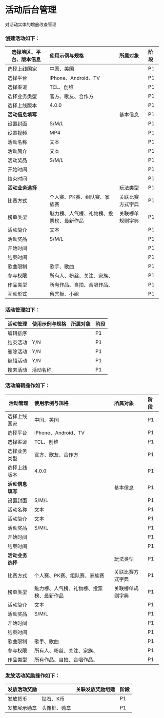 # 活动后台管理

对活动实体的增删改查管理
### 创建活动如下：
| **选择地区、平台、版本信息** |  使用示例与规格| 所属对象 | 阶段 |
| --- | :--- | :--- | :--- |
| 选择上线国家 | 中国、美国 |    | P1 |
| 选择平台 | iPhone、Android、TV   |    | P1 |
| 选择渠道 | TCL、创维 |    | P1 |
| 选择业务类型 | 官方、歌友、合作方 |    | P1 |
| 选择上线版本 | 4.0.0 |    | P1 |
| **活动信息填写** |  |  基本信息  | P1 |
| 设置封面 |S/M/L  |   | P1 |
| 设置视频 |MP4  |   | P1 |
| 活动名称 |文本  |   | P1 |
| 活动简介 |文本  |   | P1 |
| 活动奖品 |S/M/L  |   | P1 |
| 开始时间 |    |   | P1 |
| 结束时间 |    |   | P1 |
| **活动业务选择** |  |  玩法类型  | P1 |
| 比赛方式 | 个人赛、PK赛、组队赛、家族赛  |  关联比赛方式字典 | P1 |
| 榜单类型 |魅力榜、人气榜、礼物榜、投票榜、最新作品  | 关联榜单规则字典  | P1 |
| 活动简介 |文本  |   | P1 |
| 活动奖品 |S/M/L  |   | P1 |
| 开始时间 |    |   | P1 |
| 结束时间 |    |   | P1 |
| 歌曲限制 | 歌手、歌曲 |  | P1 |
| 参与权限 | 所有人、粉丝、关注、家族、 |  | P1 |
| 作品类型 | 所有作品、自拍、合唱作品、 |  | P1 |
| 互动形式 | 留言板、小组  |   | P1 |


### 活动管理如下：

| **活动管理** |  使用示例与规格| 所属对象 | 阶段 |
| --- | :--- | :--- | :--- |
| 编辑排序 |  |    | P1 |
| 结束活动 |Y/N  |   | P1 |
| 删除活动 |Y/N  |    | P1 |
| 编辑活动 |Y/N  |    | P1 |
| 搜索活动 |活动名称 |    | P1 |

### 活动编辑操作如下：

| **活动管理** |  使用示例与规格| 所属对象 | 阶段 |
| --- | :--- | :--- | :--- |
| 选择上线国家 | 中国、美国 |    | P1 |
| 选择平台 | iPhone、Android、TV   |    | P1 |
| 选择渠道 | TCL、创维 |    | P1 |
| 选择业务类型 | 官方、歌友、合作方 |    | P1 |
| 选择上线版本 | 4.0.0 |    | P1 |
| **活动信息填写** |  |  基本信息  | P1 |
| 设置封面 |S/M/L  |   | P1 |
| 活动名称 |文本  |   | P1 |
| 活动简介 |文本  |   | P1 |
| 活动奖品 |S/M/L  |   | P1 |
| 开始时间 |    |   | P1 |
| 结束时间 |    |   | P1 |
| **活动业务选择** |  |  玩法类型  | P1 |
| 比赛方式 | 个人赛、PK赛、组队赛、家族赛  |  关联比赛方式字典 | P1 |
| 榜单类型 |魅力榜、人气榜、礼物榜、投票榜、最新作品  | 关联榜单规则字典  | P1 |
| 活动简介 |文本  |   | P1 |
| 活动奖品 |S/M/L  |   | P1 |
| 开始时间 |    |   | P1 |
| 结束时间 |    |   | P1 |
| 歌曲限制 | 歌手、歌曲 |  | P1 |
| 参与权限 | 所有人、粉丝、关注、家族、 |  | P1 |
| 作品类型 | 所有作品、自拍、合唱作品、 |  | P1 |

### 发放活动奖励操作如下：

| **发放活动奖励** |  | 关联发放奖励组建 | 阶段 |
| --- | :--- | :--- | :--- |
| 发放货币 | 钻石、K币 |    | P1 |
| 发放展示勋章 | 头像框、勋章   |    | P1 |






































































































































